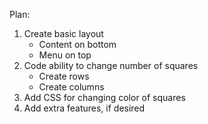 Plan:

1. Create basic layout
    - Content on bottom
    - Menu on top
2. Code ability to change number of squares
    - Create rows
    - Create columns
3. Add CSS for changing color of squares
4. Add extra features, if desired